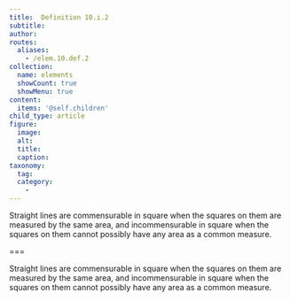 ```yaml
---
title:  Definition 10.i.2
subtitle: 
author:
routes:
  aliases:
    - /elem.10.def.2
collection:
  name: elements
  showCount: true
  showMenu: true
content:
  items: '@self.children'
child_type: article
figure:
  image:
  alt:
  title:
  caption:
taxonomy:
  tag:
  category:
    - 
---
```


<p>Straight lines are <hi rend="bold">commensurable in square</hi> when the squares on them are measured by the same area, and <hi rend="bold">incommensurable in square</hi> when the squares on them cannot possibly have any area as a common measure.</p>

===

<p>Straight lines are <span class="bold">commensurable in square</span> when the squares on them are measured by the same area, and <span class="bold">incommensurable in square</span> when the squares on them cannot possibly have any area as a common measure.</p>
